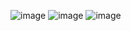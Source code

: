 ![image](https://github.com/user-attachments/assets/5bf7abe4-4198-4a01-b6ea-b64252c4be12)
![image](https://github.com/user-attachments/assets/d2618d53-e476-44ab-9126-a8f49ed2093c)
![image](https://github.com/user-attachments/assets/45d3736b-e971-465c-aa01-a703b3b8f342)
